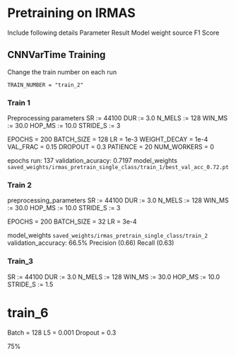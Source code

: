 # Pretraining on IRMAS

Include following details
Parameter
Result
Model weight source
F1 Score

## CNNVarTime Training

Change the train number on each run

`TRAIN_NUMBER = "train_2" `

### Train 1

Preprocessing parameters
SR        := 44100
DUR       := 3.0
N_MELS    := 128
WIN_MS    := 30.0
HOP_MS    := 10.0
STRIDE_S := 3

EPOCHS       = 200
BATCH_SIZE   = 128
LR           = 1e-3
WEIGHT_DECAY = 1e-4
VAL_FRAC     = 0.15
DROPOUT      = 0.3
PATIENCE     = 20
NUM_WORKERS  = 0 

epochs run: 137
validation_acuracy: 0.7197
model_weights `saved_weights/irmas_pretrain_single_class/train_1/best_val_acc_0.72.pt`


### Train 2

preprocessing_parameters
SR        := 44100
DUR       := 3.0
N_MELS    := 128
WIN_MS    := 30.0
HOP_MS    := 10.0
STRIDE_S := 3

EPOCHS       = 200
BATCH_SIZE   = 32
LR           = 3e-4


model_weights `saved_weights/irmas_pretrain_single_class/train_2`
validation_accuracy: 66.5%
Precision (0.66)
Recall (0.63)

### Train_3

SR        := 44100
DUR       := 3.0
N_MELS    := 128
WIN_MS    := 30.0
HOP_MS    := 10.0
STRIDE_S := 1.5


# train_6
Batch = 128
L5 = 0.001
Dropout = 0.3

75%

